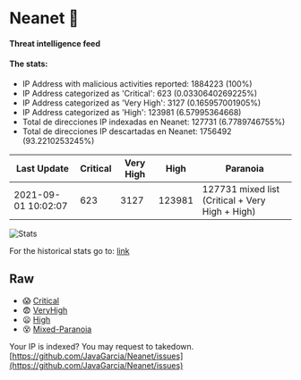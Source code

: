 # Neanet :hocho:
#### Threat intelligence feed
#### The stats:

- IP Address with malicious activities reported: 1884223 (100%)
- IP Address categorized as 'Critical':  623 (0.0330640269225%)
- IP Address categorized as 'Very High':  3127 (0.165957001905%)
- IP Address categorized as 'High':  123981 (6.57995364668)
- Total de direcciones IP indexadas en Neanet:  127731 (6.7789746755%)
- Total de direcciones IP descartadas en Neanet:  1756492 (93.2210253245%)

| Last Update | Critical | Very High | High | Paranoia |
| --- | --- | --- | --- | --- |
| 2021-09-01 10:02:07 | 623 | 3127 | 123981 | 127731 mixed list (Critical + Very High + High)|

![Stats](https://docs.google.com/spreadsheets/d/e/2PACX-1vSnaNMIXVabIpDJjufMlzH7poXnshF3mgd8Is1g9ytUEzVsP5my4Trn8f-xkoLLQ38xpL3HtmUexLo6/pubchart?oid=501124687&format=image)

For the historical stats go to: [link](/stats.csv)
## Raw
- :scream: [Critical](https://raw.githubusercontent.com/JavaGarcia/Neanet/master/blacklists/neanet_critical.txt)
- :fearful: [VeryHigh](https://raw.githubusercontent.com/JavaGarcia/Neanet/master/blacklists/neanet_veryHigh.txtt)
- :frowning: [High](https://raw.githubusercontent.com/JavaGarcia/Neanet/master/blacklists/neanet_high.txt)
- :dizzy_face: [Mixed-Paranoia](https://raw.githubusercontent.com/JavaGarcia/Neanet/master/blacklists/neanet_all.txt)


Your IP is indexed? You may request to takedown. [https://github.com/JavaGarcia/Neanet/issues](https://github.com/JavaGarcia/Neanet/issues)













































































































































































































































































































































































































































































































































































































































































































































































































































































































































































































































































































































































































































































































































































































































































































































































































































































































































































































































































































































































































































































































































































































































































































































































































































































































































































































































































































































































































































































































































































































































































































































































































































































































































































































































































































































































































































































































































































































































































































































































































































































































































































































































































































































































































































































































































































































































































































































































































































































































































































































































































































































































































































































































































































































































































































































































































































































































































































































































































































































































































































































































































































































































































































































































































































































































































































































































































































































































































































































































































































































































































































































































































































































































































































































































































































































































































































































































































































































































































































































































































































































































































































































































































































































































































































































































































































































































